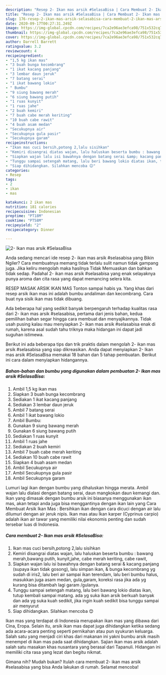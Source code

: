 ```yaml
---
description: "Resep 2- Ikan mas arsik #SelasaBisa | Cara Membuat 2- Ikan mas arsik #SelasaBisa Yang Bikin Ngiler"
title: "Resep 2- Ikan mas arsik #SelasaBisa | Cara Membuat 2- Ikan mas arsik #SelasaBisa Yang Bikin Ngiler"
slug: 176-resep-2-ikan-mas-arsik-selasabisa-cara-membuat-2-ikan-mas-arsik-selasabisa-yang-bikin-ngiler
date: 2020-09-17T00:27:31.249Z
image: https://img-global.cpcdn.com/recipes/7ca2e96ae3efca98/751x532cq70/2-ikan-mas-arsik-selasabisa-foto-resep-utama.jpg
thumbnail: https://img-global.cpcdn.com/recipes/7ca2e96ae3efca98/751x532cq70/2-ikan-mas-arsik-selasabisa-foto-resep-utama.jpg
cover: https://img-global.cpcdn.com/recipes/7ca2e96ae3efca98/751x532cq70/2-ikan-mas-arsik-selasabisa-foto-resep-utama.jpg
author: Darrell Barrett
ratingvalue: 3.2
reviewcount: 4
recipeingredient:
- "1,5 kg ikan mas"
- "3 buah bunga kecombrang"
- "1 ikat kacang panjang"
- "3 lembar daun jeruk"
- "7 batang serai"
- "1 ikat bawang lokio"
- " Bumbu"
- "9 siung bawang merah"
- "6 siung bawang putih"
- "1 ruas kunyit"
- "1 ruas jahe"
- "2 buah kemiri"
- "7 buah cabe merah keriting"
- "10 buah cabe rawit"
- "4 buah asam medan"
- "Secukupnya air"
- "Secukupnya gula pasir"
- "Secukupnya garam"
recipeinstructions:
- "Ikan mas cuci bersih,potong 2,lalu sisihkan"
- "Kemiri disangrai diatas wajan, lalu haluskan beserta bumbu : bawang merah,bawang putih, kunyit,jahe, cabe merah keriting, cabe rawit,"
- "Siapkan wajan lalu isi bawahnya dengan batang serai &amp; kacang panjang (supaya ikan tidak gosong), lalu simpan ikan, &amp; bunga kecombrang yg sudah di iris2, lalu beri air sampai ikan terendam, lalu beri bumbu halus, masukkan juga asam medan, gula,garam, koreksi rasa jika ada yg kurang bisa ditambah lagi garam /gulanya."
- "Tunggu sampai setengah matang, lalu beri bawang lokio diatas ikan, tutup kembali sampai matang. ada yg suka ikan arsik berkuah banyak dan ada yg suka kuah sedikit, jika ingin kuah sedikit bisa tunggu sampai air menyurut"
- "Siap dihidangkan. Silahkan mencoba 😊"
categories:
- Resep
tags:
- 2
- ikan
- mas

katakunci: 2 ikan mas 
nutrition: 181 calories
recipecuisine: Indonesian
preptime: "PT18M"
cooktime: "PT58M"
recipeyield: "2"
recipecategory: Dinner

---
```



![2- Ikan mas arsik #SelasaBisa](https://img-global.cpcdn.com/recipes/7ca2e96ae3efca98/751x532cq70/2-ikan-mas-arsik-selasabisa-foto-resep-utama.jpg)

Anda sedang mencari ide resep 2- ikan mas arsik #selasabisa yang Bikin Ngiler? Cara membuatnya memang tidak terlalu sulit namun tidak gampang juga. Jika keliru mengolah maka hasilnya Tidak Memuaskan dan bahkan tidak sedap. Padahal 2- ikan mas arsik #selasabisa yang enak selayaknya punya aroma dan cita rasa yang dapat memancing selera kita.

RESEP MASAK ARSIK IKAN MAS Tonton sampai habis ya. Yang khas dari resep arsik ikan mas ini adalah bumbu andaliman dan kecombrang. Cara buat nya sisik ikan mas tidak dibuang.

Ada beberapa hal yang sedikit banyak berpengaruh terhadap kualitas rasa dari 2- ikan mas arsik #selasabisa, pertama dari jenis bahan, kedua pemilihan bahan segar hingga cara membuat dan menyajikannya. Tidak usah pusing kalau mau menyiapkan 2- ikan mas arsik #selasabisa enak di rumah, karena asal sudah tahu triknya maka hidangan ini dapat jadi suguhan istimewa.


Berikut ini ada beberapa tips dan trik praktis dalam mengolah 2- ikan mas arsik #selasabisa yang siap dikreasikan. Anda dapat menyiapkan 2- Ikan mas arsik #SelasaBisa memakai 18 bahan dan 5 tahap pembuatan. Berikut ini cara dalam menyiapkan hidangannya.

<!--inarticleads1-->

##### Bahan-bahan dan bumbu yang digunakan dalam pembuatan 2- Ikan mas arsik #SelasaBisa:

1. Ambil 1,5 kg ikan mas
1. Siapkan 3 buah bunga kecombrang
1. Sediakan 1 ikat kacang panjang
1. Sediakan 3 lembar daun jeruk
1. Ambil 7 batang serai
1. Ambil 1 ikat bawang lokio
1. Ambil  Bumbu:
1. Gunakan 9 siung bawang merah
1. Gunakan 6 siung bawang putih
1. Sediakan 1 ruas kunyit
1. Ambil 1 ruas jahe
1. Sediakan 2 buah kemiri
1. Ambil 7 buah cabe merah keriting
1. Sediakan 10 buah cabe rawit
1. Siapkan 4 buah asam medan
1. Ambil Secukupnya air
1. Ambil Secukupnya gula pasir
1. Ambil Secukupnya garam


Lumuri lagi ikan dengan bumbu yang dihaluskan hingga merata. Ambil wajan lalu dialasi dengan batang serai, daun mangkokan daun kemangi dan. Ikan yang dimasak dengan bumbu arsik ini biasanya menggunakan ikan mas, akan tetapi anda juga bisa menggantinya dengan ikan lain yang Cara Membuat Arsik Ikan Mas : Bersihkan ikan dengan cara dicuci dengan air lalu dilumuri dengan air jeruk nipis. Ikan mas atau Ikan karper (Cyprinus carpio) adalah ikan air tawar yang memiliki nilai ekonomis penting dan sudah tersebar luas di Indonesia. 

<!--inarticleads2-->

##### Cara membuat 2- Ikan mas arsik #SelasaBisa:

1. Ikan mas cuci bersih,potong 2,lalu sisihkan
1. Kemiri disangrai diatas wajan, lalu haluskan beserta bumbu : bawang merah,bawang putih, kunyit,jahe, cabe merah keriting, cabe rawit,
1. Siapkan wajan lalu isi bawahnya dengan batang serai &amp; kacang panjang (supaya ikan tidak gosong), lalu simpan ikan, &amp; bunga kecombrang yg sudah di iris2, lalu beri air sampai ikan terendam, lalu beri bumbu halus, masukkan juga asam medan, gula,garam, koreksi rasa jika ada yg kurang bisa ditambah lagi garam /gulanya.
1. Tunggu sampai setengah matang, lalu beri bawang lokio diatas ikan, tutup kembali sampai matang. ada yg suka ikan arsik berkuah banyak dan ada yg suka kuah sedikit, jika ingin kuah sedikit bisa tunggu sampai air menyurut
1. Siap dihidangkan. Silahkan mencoba 😊


Ikan mas yang terdapat di Indonesia merupakan ikan mas yang dibawa dari Cina, Eropa. Selain itu, arsik ikan mas dapat juga dihidangkan ketika sedang ada acara-acara penting seperti pernikahan atau pun syukuran keluarga. Salah satu yang menjadi ciri khas dari makanan ini yakni bumbu arsik masih menempel di ikan mas pada saat dihidangkan. Sajian ikan mas arsik adalah salah satu masakan khas nusantara yang berasal dari Tapanuli. Hidangan ini memiliki cita rasa yang lezat dan begitu nikmat. 

Gimana nih? Mudah bukan? Itulah cara membuat 2- ikan mas arsik #selasabisa yang bisa Anda lakukan di rumah. Selamat mencoba!
